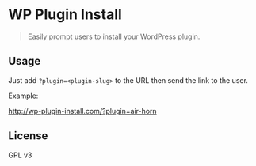 # WP Plugin Install
> Easily prompt users to install your WordPress plugin.

## Usage

Just add `?plugin=<plugin-slug>` to the URL then send the link to the user. 

Example: 

http://wp-plugin-install.com/?plugin=air-horn

## License 

GPL v3
